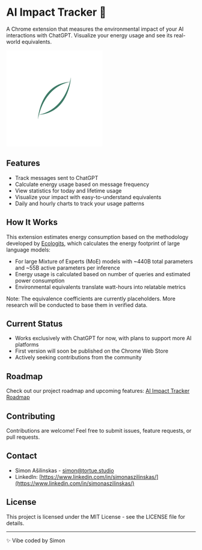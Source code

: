 # AI Impact Tracker 🌱

A Chrome extension that measures the environmental impact of your AI interactions with ChatGPT. Visualize your energy usage and see its real-world equivalents.

![AI Impact Tracker](icons/icon.svg)

## Features

- Track messages sent to ChatGPT
- Calculate energy usage based on message frequency
- View statistics for today and lifetime usage
- Visualize your impact with easy-to-understand equivalents
- Daily and hourly charts to track your usage patterns

## How It Works

This extension estimates energy consumption based on the methodology developed by [Ecologits](https://github.com/ecocode-org/ecologits), which calculates the energy footprint of large language models:

- For large Mixture of Experts (MoE) models with ~440B total parameters and ~55B active parameters per inference
- Energy usage is calculated based on number of queries and estimated power consumption
- Environmental equivalents translate watt-hours into relatable metrics

Note: The equivalence coefficients are currently placeholders. More research will be conducted to base them in verified data.

## Current Status

- Works exclusively with ChatGPT for now, with plans to support more AI platforms
- First version will soon be published on the Chrome Web Store
- Actively seeking contributions from the community

## Roadmap

Check out our project roadmap and upcoming features:
[AI Impact Tracker Roadmap](https://github.com/users/simonaszilinskas/projects/1)

## Contributing

Contributions are welcome! Feel free to submit issues, feature requests, or pull requests.

## Contact

- Simon Ašilinskas - [simon@tortue.studio](mailto:simon@tortue.studio)
- LinkedIn: [https://www.linkedin.com/in/simonaszilinskas/](https://www.linkedin.com/in/simonaszilinskas/)

## License

This project is licensed under the MIT License - see the LICENSE file for details.

---

✨ Vibe coded by Simon